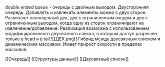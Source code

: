 double ended queue - очередь с двойным выходом. Двусторонняя очередь. Добавлять и извлекать элементы можно с двух сторон. Различают полноценный дек, дек с ограниченным входом и дек с ограниченным выходом, когда одну из сторон ограничивают на извлечение/добавление.
Реализация возможна с использованием модифицированного двусвязного списка, в котором доступ разрешен только в head и в tail.![[ДЕК.png]]
Гибрид между двусвязным списком и динамическим массивом. Имеет прирост скорости в пределах массивов.

[[Очередь]] [[Структуры данных]] [[Двусвязный список]]